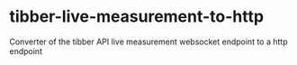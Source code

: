 # tibber-live-measurement-to-http
Converter of the tibber API live measurement websocket endpoint to a http endpoint
